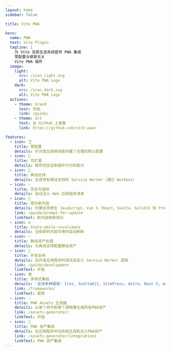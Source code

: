 ```yaml
---
layout: home
sidebar: false

title: Vite PWA

hero:
  name: PWA
  text: Vite Plugin
  tagline: |
    为 Vite 及其生态系统提供 PWA 集成
    零配置与框架无关
    Vite PWA 插件
  image:
    light:
      src: /icon_light.svg
      alt: Vite PWA Logo
    dark:
      src: /icon_dark.svg
      alt: Vite PWA Logo
  actions:
    - theme: brand
      text: 开始
      link: /guide/
    - theme: alt
      text: 在 GitHub 上查看
      link: https://github.com/vite-pwa/

features:
  - icon: 👌
    title: 零配置
    details: 针对常见使用场景内置了合理的默认配置
  - icon: 🔩
    title: 可扩展
    details: 提供完全定制插件行为的能力
  - icon: 🔌
    title: 离线支持
    details: 生成带有离线支持的 Service Worker（通过 Workbox）
  - icon: ⚡
    title: 完全可摇树
    details: 自动注入 Web 应用程序清单
  - icon: 💬
    title: 提示新内容
    details: 内置支持原生 JavaScript、Vue 3、React、Svelte、SolidJS 和 Preact
    link: /guide/prompt-for-update
    linkText: 新内容刷新提示
  - icon: ⚙️
    title: Stale-while-revalidate
    details: 当有新的内容可用时自动刷新
  - icon: ✨
    title: 静态资产处理
    details: 为离线支持配置静态资产
  - icon: 🐞
    title: 开发支持
    details: 在开发应用程序时调试自定义 Service Worker 逻辑
    link: /guide/development
    linkText: 开发
  - icon: 🛠️
    title: 多样式集成
    details: '支持多种框架: îles, SvelteKit, VitePress, Astro, Nuxt 3, and Remix'
    link: /frameworks/
    linkText: 框架
  - icon: 💥
    title: PWA Assets 生成器
    details: 从单个命令和单个源映像生成所有PWA资产
    link: /assets-generator/
    linkText: 开始
  - icon: 🚀
    title: PWA 资产集成
    details: 在应用程序中动态地生成和注入PWA资产
    link: /assets-generator/integrations
    linkText: PWA 资产集成
---
```

